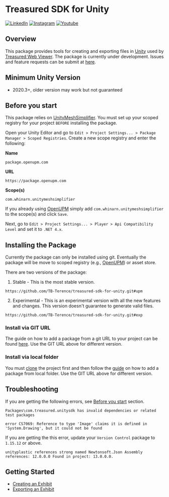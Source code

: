 # Treasured SDK for Unity
[![LinkedIn](https://img.shields.io/badge/LinkedIn-0077B5?style=for-the-badge&logo=linkedin&logoColor=white)](https://www.linkedin.com/company/treasured/)
[![Instagram](https://img.shields.io/badge/Instagram-E4405F?style=for-the-badge&logo=instagram&logoColor=white)](https://www.instagram.com/treasuredteam/)
[![Youtube](https://img.shields.io/badge/YouTube-FF0000?style=for-the-badge&logo=youtube&logoColor=white)](https://www.youtube.com/channel/UCe7PPx_Gn7rq3Wfl1MO9NEQ)

## Overview

This package provides tools for creating and exporting files in [Unity](https://unity.com/) used by [Treasured Web Viewer](https://treasured.ca/). The package is currently under development. Issues and feature requests can be submit at [here](https://github.com/TB-Terence/treasured-sdk-for-unity/issues).

## Minimum Unity Version
- 2020.3+, older version may work but not guaranteed

## Before you start

This package relies on [UnityMeshSimplifier](https://openupm.com/packages/com.whinarn.unitymeshsimplifier/). You must set up your scoped registry for your project `BEFORE` installing the package.

Open your Unity Editor and go to `Edit > Project Settings... > Package Manager > Scoped Registries`. Create a new scope registry and enter the following:

**Name**
```
package.openupm.com
```
**URL**
```
https://package.openupm.com
```
**Scope(s)**
```
com.whinarn.unitymeshsimplifier
```

If you already using [OpenUPM](https://openupm.com/) simply add `com.whinarn.unitymeshsimplifier` to the scope(s) and click `Save`.

Next, go to `Edit > Project Settings... > Player > Api Compatibility Level` and set it to `.NET 4.x`.

## Installing the Package
Currently the package can only be installed using git. Eventually the package will be move to scoped registry (e.g., [OpenUPM](https://openupm.com/)) or asset store.

There are two versions of the package:
1. Stable - This is the most stable version.
```
https://github.com/TB-Terence/treasured-sdk-for-unity.git#upm
```
2. Experimental - This is an experimental version with all the new features and changes. This version doesn't guarantee to generate valid files.
```
https://github.com/TB-Terence/treasured-sdk-for-unity.git#exp
```

### Install via GIT URL
The guide on how to add a package from a git URL to your project can be found [here](https://docs.unity3d.com/Manual/upm-ui-giturl.html). Use the GIT URL above for different version.

### Install via local folder
You must [clone](https://docs.github.com/en/repositories/creating-and-managing-repositories/cloning-a-repository) the project first and then follow the [guide](https://docs.unity3d.com/Manual/upm-ui-local.html) on how to add a package from local folder. Use the GIT URL above for different version.

## Troubleshooting

If you are getting the following errors, see [Before you start](#before-you-start) section.
```
Packages\com.treasured.unitysdk has invalid dependencies or related test packages
```
```
error CS7069: Reference to type 'Image' claims it is defined in 'System.Drawing', but it could not be found
```

If you are getting the this error, update your `Version Control` package to `1.15.12` or above.
```
unityplastic references strong named Newtonsoft.Json Assembly references: 12.0.0.0 Found in project: 13.0.0.0.
```

## Getting Started
- [Creating an Exhibit](Documentation~/Creating-an-Exhibit.md)
- [Exporting an Exhibit](Documentation~/Exporting-an-Exhibit.md)